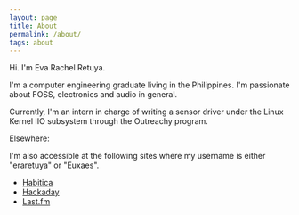 ```yaml
---
layout: page
title: About
permalink: /about/
tags: about
---
```


Hi. I'm Eva Rachel Retuya.

I'm a computer engineering graduate living in the Philippines. I'm passionate
about FOSS, electronics and audio in general.

Currently, I'm an intern in charge of writing a sensor driver under the Linux
Kernel IIO subsystem through the Outreachy program.

Elsewhere:

I'm also accessible at the following sites where my username is either
"eraretuya" or "Euxaes".

* [Habitica](https://habitica.com/static/front/#?memberId=74cb6f51-0481-4f8d-b27e-6ae0fc34229c)
* [Hackaday](https://hackaday.io/eraretuya)
* [Last.fm](http://www.last.fm/user/Euxaes)

